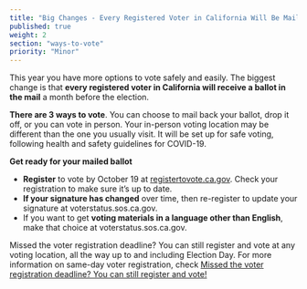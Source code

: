 ```yaml
---
title: "Big Changes - Every Registered Voter in California Will Be Mailed a Ballot"
published: true
weight: 2
section: "ways-to-vote"
priority: "Minor"
---
```


This year you have more options to vote safely and easily. The biggest change is that **every registered voter in California will receive a ballot in the mail** a month before the election.

**There are 3 ways to vote**. You can choose to mail back your ballot, drop it off, or you can vote in person. Your in-person voting location may be different than the one you usually visit. It will be set up for safe voting, following health and safety guidelines for COVID-19.

**Get ready for your mailed ballot**
- **Register** to vote by October 19 at [registertovote.ca.gov](https://registertovote.ca.gov//).
Check your registration to make sure it’s up to date. 
- **If your signature has changed** over time, then re-register to update your signature at voterstatus.sos.ca.gov.
- If you want to get **voting materials in a language other than English**, make that choice at voterstatus.sos.ca.gov.

Missed the voter registration deadline? You can still register and vote at any voting location, all the way up to and including Election Day. For more information on same-day voter registration, check [Missed the voter registration deadline? You can still register and vote!](#menu-item-missed-the-voter-registration-deadline-you-can-still-register-and-vote)
